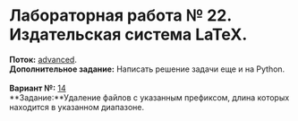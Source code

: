 # Лабораторная работа № 22. Издательская система LaTeX.
**Поток:** <ins>advanced</ins>.</br>**Дополнительное задание:** Написать решение задачи еще и на Python.</br></br>**Вариант №:** <ins>14</ins></br>**Задание:**Удаление файлов с указанным префиксом, длина которых находится в указанном диапазоне.
